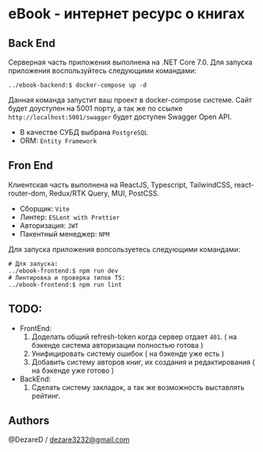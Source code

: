 # eBook - интернет ресурс о книгах
## Back End
Серверная часть приложения выполнена на .NET Core 7.0.
Для запуска приложения воспользуйтесь следующими командами:
    
    ../ebook-backend:$ docker-compose up -d
    
Данная команда запустит ваш проект в docker-compose системе. Сайт будет доуступен на 5001 порту, а так же по ссылке `http://localhost:5001/swagger` будет доступен Swagger Open API.

* В качестве СУБД выбрана `PostgreSQL`
* ORM: `Entity Framework`

## Fron End
Клиентская часть выполнена на ReactJS, Typescript, TailwindCSS, react-router-dom, Redux/RTK Query, MUI, PostCSS.

* Сборщик: `Vite`
* Линтер: `ESLent with Prettier`
* Авторизация: `JWT`
* Пакентный менеджер: `NPM`


Для запуска приложения вопсользуетесь следующими командами:

    # Для запуска:
    ../ebook-frontend:$ npm run dev
    # Линтировка и проверка типов TS:
    ../ebook-frontend:$ npm run lint
  
## TODO:
     
* FrontEnd:
    1. Доделать общий refresh-token когда сервер отдает `401`. ( на бэкенде система авторизации полностью готова )
    2. Унифицировать систему ошибок ( на бэкенде уже есть )
    3. Добавить систему авторов книг, их создания и редактирования ( на бэкенде уже готово )
* BackEnd:
    1. Сделать систему закладок, а так же возможность выставлять рейтинг.

## Authors

@DezareD / dezare3232@gmail.com